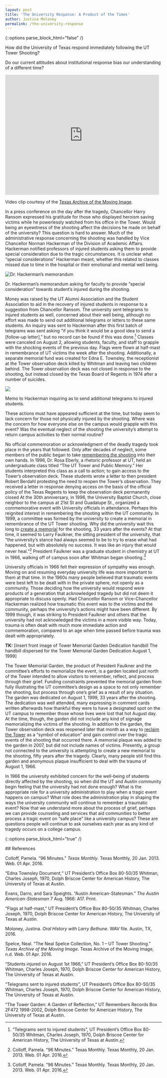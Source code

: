 ```yaml
---
layout: post
title: 'The University Response: A Product of the Times'
author: Justina Moloney
permalink: /the-university-response
---
```

<div class="white bar"><div class="container"><div class="col-sm-12 col-md-10 col-md-offset-1 col-lg-8 col-lg-offset-2 post-content">
{::options parse_block_html="false" /}

How did the University of Texas respond immediately following the UT Tower Shooting?

Do our current attitudes about institutional response bias our understanding of a different time?

<div class="video-block">
  <iframe src='http://texasarchive.org/library/index.php?action=ajax&rs=GLIFOSEmbedded&w=480&h=360&c=2009_01055&s=embedded&p=video1&b=844&e=847' frameBorder='0' style='max-width:100%;width:495px;height:385px;border:0px;' width='495' height='385px' allowTransparency='true'></iframe>
  <p class="caption">
    Video clip courtesy of the <a href="http://bit.ly/1X5VEqJ">Texas Archive of the Moving Image</a>.
  </p>
</div>

In a press conference on the day after the tragedy, Chancellor Harry Ransom expressed his gratitude for those who displayed heroism saving victims while he powerlessly watched from his office in the Tower. Would being an eyewitness of the shooting affect the decisions he made on behalf of the university? This question is hard to answer.  Much of the administrative response concerning the shooting was handled by Vice Chancellor Norman Hackerman of the Division of Academic Affairs. Hackerman notified professors of injured students asking them to provide special consideration due to the tragic circumstances. It is unclear what “special considerations” Hackerman meant, whether this related to classes missed due to time in the hospital or their emotional and mental well being. 

<div class="image-block">
  <img src="/images/posts/moloney/hackerman.jpg" alt="Dr. Hackerman’s memorandum" />
  <p class="caption">
    Dr. Hackerman’s memorandum asking for faculty to provide “special consideration” towards student’s injured during the shooting.
  </p>
</div>

Money was raised by the UT Alumni Association and the Student Association to aid in the recovery of injured students in response to a suggestion from Chancellor Ransom. The university sent telegrams to injured students as well, concerned about their well being, although no effort was made to send out additional telegrams or letters to these same students. An inquiry was sent to Hackerman after this first batch of telegrams was sent asking “if you think it would be a good idea to send a [follow-up letter],” but no record can be found if this was done.[^1] Classes were canceled on August 2, allowing students, faculty, and staff to grapple with the shocking events of the previous day. Flags were flown at half-mast in remembrance of UT victims the week after the shooting. Additionally, a separate memorial fund was created for Edna E. Townsley, the receptionist at the Tower observation deck killed by Whitman and leaving two children behind. The Tower observation deck was not closed in response to the shooting, but instead closed by the Texas Board of Regents in 1974 after a number of suicides. 

<div class="image-block">
  <img src="/images/posts/moloney/telegram.jpg" />
  <p class="caption">
    Memo to Hackerman inquiring as to send additional telegrams to injured students.
  </p>
</div>

These actions must have appeared sufficient at the time, but today seem to lack concern for those not physically injured by the shooting. Where was the concern for how everyone else on the campus would grapple with this event? Was the eventual neglect of the shooting the university’s attempt to return campus activities to their normal routine?

No official commemoration or acknowledgment of the deadly tragedy took place in the years that followed.  Only after decades of neglect, some members of the public began to take [remembering the shooting][aftermath] into their own hands. In 1996, Dr. Rosa Eberly, a rhetoric professor at UT, held an undergraduate class titled “The UT Tower and Public Memory.” Her students interpreted this class as a call to action; to gain access to the Tower’s observation deck. These students wrote a letter to then president Robert Berdahl protesting the need to reopen the Tower’s observation. They received a letter in response denying access on the basis of the official policy of the Texas Regents to keep the observation deck permanently closed At the 30th anniversary, in 1996, the University Baptist Church, close neighbor to the campus at 21st St and Guadalupe St., organized a commemorative event with University officials in attendance. Perhaps this reignited interest in remembering the shooting within the UT community. In 1999, a committee was formed by the university to create a memorial in remembrance of the UT Tower shooting. Why did the university wait this long to [create a memorial][remember] for the shooting, 33 years after the events? At that time, it seemed to Larry Faulkner, the sitting president of the university, that “the university’s stance had always seemed to be to try to erase what had happened, but with absolutely no success. It was like an injury that would never heal.”[^2] President Faulkner was a graduate student in chemistry at UT in 1966, walking off of campus soon after Whitman began shooting.[^3]

University officials in 1966 felt their expression of sympathy was enough. Moving on and resuming everyday university life was more important to them at that time. In the 1960s many people believed that traumatic events were best left to be dealt with in the private sphere, not openly as a community. Those deciding how the university would respond were products of a generation that acknowledged tragedy but did not deem it appropriate to discuss openly. Had Chancellor Ransom or Vice-Chancellor Hackerman realized how traumatic this event was to the victims and the community, perhaps the university’s actions might have been different. By 1999 though, it was striking to President Faulkner and others that the university had not acknowledged the victims in a more visible way. Today, trauma is often dealt with much more immediate action and commemoration, compared to an age when time passed before trauma was dealt with appropriately. 

**TK:** [Insert front image of Tower Memorial Garden Dedication handbill
The handbill dispersed for the Tower Memorial Garden Dedication August 1,  1999]

The Tower Memorial Garden, the product of President Faulkner and the committee’s efforts to memorialize the event, is a garden located just north of the Tower intended to allow visitors to remember, reflect, and process through their grief. Funding constraints prevented the memorial garden from fully illustrating the UT committee’s design as a space to not only remember the shooting, but process through one’s grief as a result of any situation. The garden was dedicated on August 1, 1999, 33 years after the shooting. The dedication was well attended, many expressing in comment cards written afterwards how thankful they were to have a designated spot on the UT campus to remember those whose lives were lost that hot August day. At the time, though, the garden did not include any kind of signage memorializing the victims of the shooting. In addition to the garden, the Tower observation deck was reopened later that month as a way to [reclaim the Tower][specter] as a “symbol of education” and gain control over the tragic events of the shooting that occurred there. A memorial plaque was added to the garden in 2007, but did not include names of victims. Presently, a group not connected to the university is attempting to create a new memorial to the shooting, fifty years after the tragedy. Clearly, many people still find this garden and anonymous plaque insufficient to deal with the trauma of August 1, 1966.

In 1966 the university exhibited concern for the well-being of students directly affected by the shooting, so when did the UT and Austin community begin feeling that the university had not done enough? What is the appropriate role for a university administration to play when a tragic event happens on campus? What role does the administration play in shaping the ways the university community will continue to remember a traumatic event? Now that we understand more about the process of grief, perhaps we can provide counseling and services that aid communities to better process a tragic event on “safe place” like a university campus? These are questions people will continue to ask ourselves each year as any kind of tragedy occurs on a college campus. 
</div></div></div>

{::options parse_block_html="true" /}
<div class="gray bar"><div class="container"><div class="col-sm-12 col-md-10 col-md-offset-1 col-lg-8 col-lg-offset-2 post-content">
## References

Colloff, Pamela. “96 Minutes.” _Texas Monthly_. Texas Monthly, 20 Jan. 2013. Web. 01 Apr. 2016.

“Edna Townsley Document,“  UT President’s Office Box 80-50/35 Whitman, Charles Joseph,  1970, Dolph Briscoe Center for American History, The University of Texas at Austin.

Evans, Darro, and Sara Speights. “Austin American-Statesman.” _The Austin American-Statesman_ 7 Aug. 1966: A17. Print.

“Flags at half-mast,” UT President’s  Office Box 80-50/35 Whitman, Charles Joseph, 1970, Dolph Briscoe Center for American History, The University of Texas at Austin.

Moloney, Justina. _Oral History with Larry Bethune_. WAV file. Austin, TX, 2016.

Spelce, Neal. “The Neal Spelce Collection, No. 1 – UT Tower Shooting.” _Texas Archive of the  Moving Image_. Texas Archive of the Moving Image, n.d. Web. 01 Apr. 2016.

“Students injured on August 1st 1966,” UT President’s Office Box 80-50/35 Whitman, Charles  Joseph, 1970, Dolph Briscoe Center for American History, The University of Texas at Austin.

“Telegrams sent to injured students”, UT President’s Office Box 80-50/35 Whitman, Charles  Joseph, 1970, Dolph Briscoe Center for American History, The University of Texas at Austin.

“The Tower Garden: A Garden of Reflection,” UT Remembers Records Box 2F472 1998-2002, Dolph Briscoe Center for American History, The University of Texas at  Austin.
</div></div></div>

[^1]: “Telegrams sent to injured students”, UT President’s Office Box 80-50/35 Whitman, Charles Joseph, 1970, Dolph Briscoe Center for American History, The University of Texas at Austin.

[^2]: Colloff, Pamela. “96 Minutes.” Texas Monthly. Texas Monthly, 20 Jan. 2013. Web. 01 Apr. 2016.

[^3]: Colloff, Pamela. “96 Minutes.” Texas Monthly. Texas Monthly, 20 Jan. 2013. Web. 01 Apr. 2016.


[aftermath]: /aftermath
[remember]: /i-choose-to-remember
[specter]: /the-specter-of-the-tower